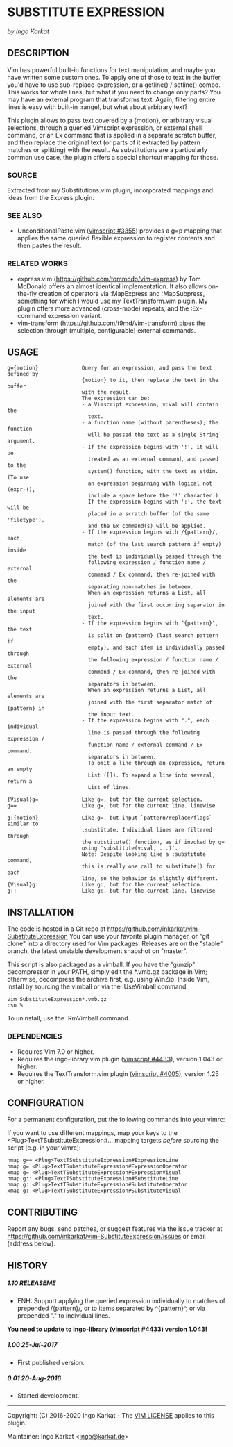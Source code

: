 SUBSTITUTE EXPRESSION
===============================================================================
_by Ingo Karkat_

DESCRIPTION
------------------------------------------------------------------------------

Vim has powerful built-in functions for text manipulation, and maybe you have
written some custom ones. To apply one of those to text in the buffer, you'd
have to use sub-replace-expression, or a getline() / setline() combo.
This works for whole lines, but what if you need to change only parts?
You may have an external program that transforms text. Again, filtering entire
lines is easy with built-in :range!, but what about arbitrary text?

This plugin allows to pass text covered by a {motion}, or arbitrary visual
selections, through a queried Vimscript expression, or external shell command,
or an Ex command that is applied in a separate scratch buffer, and then
replace the original text (or parts of it extracted by pattern matches or
splitting) with the result.
As substitutions are a particularly common use case, the plugin offers a
special shortcut mapping for those.

### SOURCE

Extracted from my Substitutions.vim plugin; incorporated mappings and ideas
from the Express plugin.

### SEE ALSO

- UnconditionalPaste.vim ([vimscript #3355](http://www.vim.org/scripts/script.php?script_id=3355)) provides a g=p mapping that
  applies the same queried flexible expression to register contents and then
  pastes the result.

### RELATED WORKS

- express.vim (https://github.com/tommcdo/vim-express) by Tom McDonald offers
  an almost identical implementation. It also allows on-the-fly creation of
  operators via :MapExpress and :MapSubpress, something for which I would use
  my TextTransform.vim plugin. My plugin offers more advanced (cross-mode)
  repeats, and the :Ex-command expression variant.
- vim-transform (https://github.com/t9md/vim-transform) pipes the selection
  through (multiple, configurable) external commands.

USAGE
------------------------------------------------------------------------------

    g={motion}              Query for an expression, and pass the text defined by
                            {motion} to it, then replace the text in the buffer
                            with the result.
                            The expression can be:
                            - a Vimscript expression; v:val will contain the
                              text.
                            - a function name (without parentheses); the function
                              will be passed the text as a single String argument.
                            - If the expression begins with '!', it will be
                              treated as an external command, and passed to the
                              system() function, with the text as stdin. (To use
                              an expression beginning with logical not (expr-!),
                              include a space before the '!' character.)
                            - If the expression begins with ':', the text will be
                              placed in a scratch buffer (of the same 'filetype'),
                              and the Ex command(s) will be applied.
                            - If the expression begins with /{pattern}/, each
                              match (of the last search pattern if empty) inside
                              the text is individually passed through the
                              following expression / function name / external
                              command / Ex command, then re-joined with the
                              separating non-matches in between.
                              When an expression returns a List, all elements are
                              joined with the first occurring separator in the input
                              text.
                            - If the expression begins with ^{pattern}^, the text
                              is split on {pattern} (last search pattern if
                              empty), and each item is individually passed through
                              the following expression / function name / external
                              command / Ex command, then re-joined with the
                              separators in between.
                              When an expression returns a List, all elements are
                              joined with the first separator match of {pattern} in
                              the input text.
                            - If the expression begins with ".", each individual
                              line is passed through the following expression /
                              function name / external command / Ex command.
                              separators in between.
                              To omit a line through an expression, return an empty
                              List ([]). To expand a line into several, return a
                              List of lines.

    {Visual}g=              Like g=, but for the current selection.
    g==                     Like g=, but for the current line. linewise

    g:{motion}              Like g=, but input `pattern/replace/flags` similar to
                            :substitute. Individual lines are filtered through
                            the substitute() function, as if invoked by g=
                            using 'substitute(v:val, ...)'.
                            Note: Despite looking like a :substitute command,
                            this is really one call to substitute() for each
                            line, so the behavior is slightly different.
    {Visual}g:              Like g:, but for the current selection.
    g::                     Like g:, but for the current line. linewise

INSTALLATION
------------------------------------------------------------------------------

The code is hosted in a Git repo at
    https://github.com/inkarkat/vim-SubstituteExpression
You can use your favorite plugin manager, or "git clone" into a directory used
for Vim packages. Releases are on the "stable" branch, the latest unstable
development snapshot on "master".

This script is also packaged as a vimball. If you have the "gunzip"
decompressor in your PATH, simply edit the \*.vmb.gz package in Vim; otherwise,
decompress the archive first, e.g. using WinZip. Inside Vim, install by
sourcing the vimball or via the :UseVimball command.

    vim SubstituteExpression*.vmb.gz
    :so %

To uninstall, use the :RmVimball command.

### DEPENDENCIES

- Requires Vim 7.0 or higher.
- Requires the ingo-library.vim plugin ([vimscript #4433](http://www.vim.org/scripts/script.php?script_id=4433)), version 1.043 or
  higher.
- Requires the TextTransform.vim plugin ([vimscript #4005](http://www.vim.org/scripts/script.php?script_id=4005)), version 1.25 or
  higher.

CONFIGURATION
------------------------------------------------------------------------------

For a permanent configuration, put the following commands into your vimrc:

If you want to use different mappings, map your keys to the
&lt;Plug&gt;TextTSubstituteExpression#... mapping targets _before_ sourcing the
script (e.g. in your vimrc):

    nmap g== <Plug>TextTSubstituteExpression#ExpressionLine
    nmap g= <Plug>TextTSubstituteExpression#ExpressionOperator
    xmap g= <Plug>TextTSubstituteExpression#ExpressionVisual
    nmap g:: <Plug>TextTSubstituteExpression#SubstituteLine
    nmap g: <Plug>TextTSubstituteExpression#SubstituteOperator
    xmap g: <Plug>TextTSubstituteExpression#SubstituteVisual

CONTRIBUTING
------------------------------------------------------------------------------

Report any bugs, send patches, or suggest features via the issue tracker at
https://github.com/inkarkat/vim-SubstituteExpression/issues or email (address
below).

HISTORY
------------------------------------------------------------------------------

##### 1.10    RELEASEME
- ENH: Support applying the queried expression individually to matches
  of prepended /{pattern}/, or to items separated by ^{pattern}^, or via
  prepended "." to individual lines.

__You need to update to ingo-library ([vimscript #4433](http://www.vim.org/scripts/script.php?script_id=4433)) version 1.043!__

##### 1.00    25-Jul-2017
- First published version.

##### 0.01    20-Aug-2016
- Started development.

------------------------------------------------------------------------------
Copyright: (C) 2016-2020 Ingo Karkat -
The [VIM LICENSE](http://vimdoc.sourceforge.net/htmldoc/uganda.html#license) applies to this plugin.

Maintainer:     Ingo Karkat &lt;ingo@karkat.de&gt;
